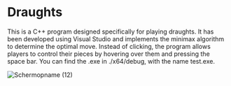 # Draughts
This is a C++ program designed specifically for playing draughts. It has been developed using Visual Studio and implements the minimax algorithm to determine the optimal move. Instead of clicking, the program allows players to control their pieces by hovering over them and pressing the space bar. You can find the .exe in ./x64/debug, with the name test.exe.

![Schermopname (12)](https://user-images.githubusercontent.com/90266245/230122399-6c47bfa3-28ef-465f-9f20-87001b15f85e.png)
